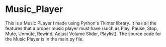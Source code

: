 # Music_Player
This is a Music PLayer I made using Python's Tkinter library.
It has all the features that a proper music player must have (such as Play, Pause, Stop, Mute, Unmute, Rewind, Adjust Volume Slider, Playlist).
The source code for the Music Player is in the main.py file.
